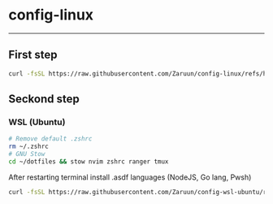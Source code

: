 # config-linux
---

## First step

```bash
curl -fsSL https://raw.githubusercontent.com/Zaruun/config-linux/refs/heads/main/configure.sh | bash
```

## Seckond step

### WSL (Ubuntu)

```bash
# Remove default .zshrc
rm ~/.zshrc
# GNU Stow 
cd ~/dotfiles && stow nvim zshrc ranger tmux
```

After restarting terminal install .asdf languages (NodeJS, Go lang, Pwsh)

```bash
curl -fsSL https://raw.githubusercontent.com/Zaruun/config-wsl-ubuntu/refs/heads/main/programming-languages.sh | bash
```